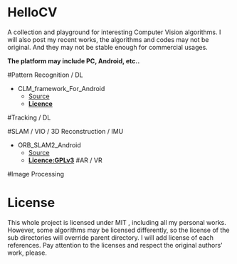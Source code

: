 # HelloCV
A collection and playground for interesting Computer Vision algorithms. I will also post my recent works, the algorithms and codes may not be original. And they may not be stable enough for commercial usages.

**The platform may include PC, Android, etc..**

#Pattern Recognition / DL

* CLM_framework_For_Android
    * [Source](https://github.com/TadasBaltrusaitis/CLM-framework)
    * **[Licence](https://github.com/TadasBaltrusaitis/CLM-framework/blob/master/Copyright.txt)**

#Tracking / DL

#SLAM / VIO / 3D Reconstruction / IMU
* ORB_SLAM2_Android
    * [Source](https://github.com/raulmur/ORB_SLAM2)
    * **[Licence:GPLv3](https://github.com/raulmur/ORB_SLAM2/blob/master/LICENSE.txt)**
#AR / VR

#Image Processing

# License
This whole project is licensed under MIT , including all my personal works.
However, some algorithms may be licensed differently, so the license of the sub directories will override parent directory. 
I will add license of each references. Pay attention to the licenses and respect the original authors' work, please.
